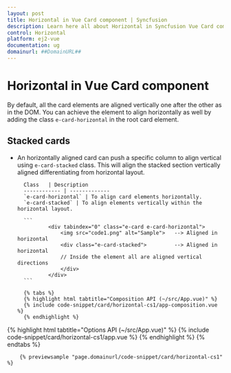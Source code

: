 ```yaml
---
layout: post
title: Horizontal in Vue Card component | Syncfusion
description: Learn here all about Horizontal in Syncfusion Vue Card component of Syncfusion Essential JS 2 and more.
control: Horizontal 
platform: ej2-vue
documentation: ug
domainurl: ##DomainURL##
---
```


# Horizontal in Vue Card component

By default, all the card elements are aligned vertically one after the other as in the DOM. You can achieve the element to align horizontally as well by adding the class `e-card-horizontal` in the root card element.

## Stacked cards

* An horizontally aligned card can push a specific column to align vertical using `e-card-stacked` class. This will align the stacked section vertically aligned differentiating from horizontal layout.

        Class   | Description
        ------------ | -------------
        `e-card-horizontal` | To align card elements horizontally.
        `e-card-stacked` | To align elements vertically within the horizontal layout.

        ```
                <div tabindex="0" class="e-card e-card-horizontal">
                    <img src="code1.png" alt="Sample">   --> Aligned in horizontal
                    <div class="e-card-stacked">         --> Aligned in horizontal
                    // Inside the element all are aligned vertical directions
                    </div>
                </div>
        ```

        {% tabs %}
        {% highlight html tabtitle="Composition API (~/src/App.vue)" %}
        {% include code-snippet/card/horizontal-cs1/app-composition.vue %}
        {% endhighlight %}
{% highlight html tabtitle="Options API (~/src/App.vue)" %}
        {% include code-snippet/card/horizontal-cs1/app.vue %}
        {% endhighlight %}
        {% endtabs %}
                
        {% previewsample "page.domainurl/code-snippet/card/horizontal-cs1" %}